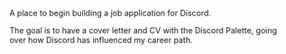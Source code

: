 A place to begin building a job application for Discord. 

The goal is to have a cover letter and CV with the Discord Palette, going over how Discord has influenced my career path.